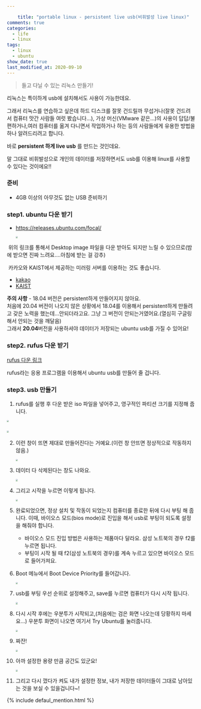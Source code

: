 ```yaml
---

	title: "portable linux - persistent live usb(비휘발성 live linux)"
comments: true
categories:
  - life
  - linux
tags:
  - linux
  - ubuntu
show_date: true
last_modified_at: 2020-09-10
---
```


> 들고 다닐 수 있는 리눅스 만들기!



리눅스는 특이하게 usb에 설치해서도 사용이 가능한데요.



그래서 리눅스를 연습하고 싶은데 하드 디스크를 잘못 건드릴까 무섭거나(잘못 건드려서 컴퓨터 맛간 사람들 여럿 봤습니다...), 가상 머신(VMware 같은...)의 사용이 답답/불편하거나,여러 컴퓨터를 옮겨 다니면서 작업하거나 하는 등의 사람들에게 유용한 방법을 하나 알려드리려고 합니다.



바로 __persistent 하게 live usb__ 를 만드는 것인데요.



말 그대로 비휘발성으로 개인의 데이터를 저장하면서도 usb를 이용해 linux를 사용할 수 있다는 것이에요!!



### 준비

* 4GB 이상의 아무것도 없는 USB 준비하기 



### step1. ubuntu 다운 받기

* <a href="https://releases.ubuntu.com/focal/" target="_blank">https://releases.ubuntu.com/focal/</a>

  <img src='http://drive.google.com/uc?export=view&id=1YXplIJFNhAQrNMqRYQwDvkJdY-TlYsXA' style="zoom:33%;" />

​	위의 링크를 통해서 Desktop image 파일을 다운 받아도 되지만 느릴 수 있으므로(밤에 받으면 진짜 느려요....아침에 받는 걸 강추)

​	카카오와 KAIST에서 제공하는 미러링 서버를 이용하는 것도 좋습니다.

* <a href="http://mirror.kakao.com" target="_blank">kakao</a>
* <a href="http://ftp.kaist.ac.kr" target="_blank">KAIST</a>



<div class="notice--waring">
    <strong>주의 사항</strong> - 18.04 버전은 persistent하게 만들어지지 않아요.<br>
    처음에  20.04 버전이 나오지 않은 상황에서 18.04를 이용해서 persistent하게 만들려고 갖은 노력을 했는데...안되더라고요. 그냥 그 버전이 안되는거였어요.(열심히 구글링해서 안되는 것을 깨달음)<br>
    그래서 <strong>20.04</strong>버전을 사용하셔야 데이터가 저장되는 ubuntu usb를 가질 수 있어요!
</div>



### step2. rufus 다운 받기

<a href="https://rufus.ie/" target="_blank">rufus 다운 링크</a>

rufus라는 응용 프로그램을 이용해서 ubuntu usb를 만들어 줄 겁니다.

### step3. usb 만들기

1. rufus를 실행 후 다운 받은 iso 파일을 넣어주고, 영구적인 파티션 크기를 지정해 줍니다.

<img src='http://drive.google.com/uc?export=view&id=1v1jIfQ27m73AfIDr6TqoKJ5m8RfJoEH_' style="zoom:33%;float: center"/>

​	<img src='http://drive.google.com/uc?export=view&id=1A_KhQsQivms7-aHpDD0sif2el_i1r95U' style="zoom:33%;" />

2. 이런 창이 뜨면 제대로 만들어진다는 거예요.(이런 창 안뜨면 정상적으로 작동하지 않음.)

   <img src='http://drive.google.com/uc?export=view&id=1hjR-ba9T56vP4bEHhG6o94q6U5_MPi9F' style="zoom:33%;" />

3. 데이터 다 삭제된다는 창도 나와요.

   <img src='http://drive.google.com/uc?export=view&id=1sC2WbizPbWUIGdrVSMXoSEHiyWaisvqq' style="zoom:33%;" />

4. 그리고 시작을 누르면 이렇게 됩니다.

   <img src='http://drive.google.com/uc?export=view&id=17But9Oz7iVMDnC6g6a62GFqNSAqWK5ja' style="zoom:33%;" />

5. 완료되었으면, 정상 설치 및 작동이 되었는지 컴퓨터를 종료한 뒤에 다시 부팅 해 줍니다. 이때, 바이오스 모드(bios mode)로 진입을 해서 usb로 부팅이 되도록 설정을 해줘야 합니다.

   * 바이오스 모드 진입 방법은 사용하는 제품마다 달라요. 삼성 노트북의 경우 f2를 누르면 됩니다.
   * 부팅이 시작 될 때 f2(삼성 노트북의 경우)를 계속 누르고 있으면 바이오스 모드로 들어가져요.

6. Boot 메뉴에서 Boot Device Priority를 들어갑니다.

   <img src='http://drive.google.com/uc?export=view&id=1n2l1L_957sltIde_9vpPKNlit5KS7uEt' style="zoom: 33%;" />

7. usb를 부팅 우선 순위로 설정해주고, save를 누르면 컴퓨터가 다시 시작 됩니다.

   <img src='http://drive.google.com/uc?export=view&id=1idedLTL8tVUzOr-J-HRaO2wezNA9LaOC' style="zoom:33%;" />

8. 다시 시작 후에는 우분투가 시작되고,(처음에는 검은 화면 나오는데 당황하지 마세요...) 우분투 화면이 나오면 여기서 Try Ubuntu를 눌러줍니다.

   <img src='http://drive.google.com/uc?export=view&id=1XB5WU3VJaNvmAuejeWP7aiYJuEGwuW5x' style="zoom:33%;" />

9. 짜잔!

   <img src='http://drive.google.com/uc?export=view&id=1XojB_ppXkxaNo5TQNXIJWueTOIgayiHt' style="zoom:33%;" />

10. 아까 설정한 용량 만큼 공간도 있군요!

    <img src='http://drive.google.com/uc?export=view&id=1RICg6wmwLOsOJi2u8utC4r3RCCUrBC0I' style="zoom:33%;" />

11. 그리고 다시 껐다가 켜도 내가 설정한 정보, 내가 저장한 데이터들이 그대로 남아있는 것을 보실 수 있을겁니다~!





{% include defaul_mention.html %}